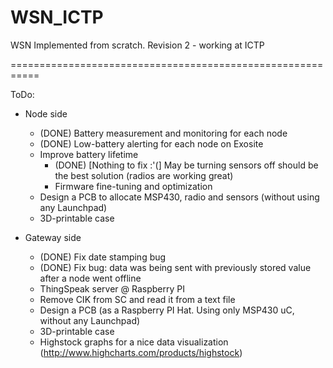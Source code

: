 # WSN_ICTP
WSN Implemented from scratch. Revision 2 - working at ICTP

===========================================================

ToDo:
+ Node side
  - (DONE) Battery measurement and monitoring for each node
  - (DONE) Low-battery alerting for each node on Exosite
  - Improve battery lifetime
    * (DONE) [Nothing to fix :'(] May be turning sensors off should be the best solution (radios are working great)
    * Firmware fine-tuning and optimization
  - Design a PCB to allocate MSP430, radio and sensors (without using any Launchpad)
  - 3D-printable case


+ Gateway side
  - (DONE) Fix date stamping bug
  - (DONE) Fix bug: data was being sent with previously stored value after a node went offline
  - ThingSpeak server @ Raspberry PI
  - Remove CIK from SC and read it from a text file
  - Design a PCB (as a Raspberry PI Hat. Using only MSP430 uC, without any Launchpad)
  - 3D-printable case
  - Highstock graphs for a nice data visualization (http://www.highcharts.com/products/highstock)
